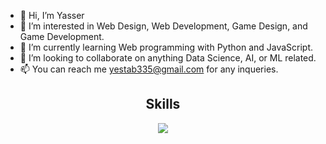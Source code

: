 - 👋 Hi, I’m Yasser
- 👀 I’m interested in Web Design, Web Development, Game Design, and Game Development.
- 🌱 I’m currently learning Web programming with Python and JavaScript.
- 💞️ I’m looking to collaborate on anything Data Science, AI, or ML related.
- 📫 You can reach me yestab335@gmail.com for any inqueries.

<h2 align="center">Skills</h2>
<p align="center">
  <a href="https://skillicons.dev">
    <img src="https://skillicons.dev/icons?i=python,vscode,c,cs,cpp,js,django,css,html,firebase,flutter,git,github,idea,java,jquery,latex,lua,nextjs,nodejs,perl,php,react,sass,sqlite,swift,ts" />
  </a>
</p>

<!---
yestab335/yestab335 is a ✨ special ✨ repository because its `README.md` (this file) appears on your GitHub profile.
You can click the Preview link to take a look at your changes.
--->
